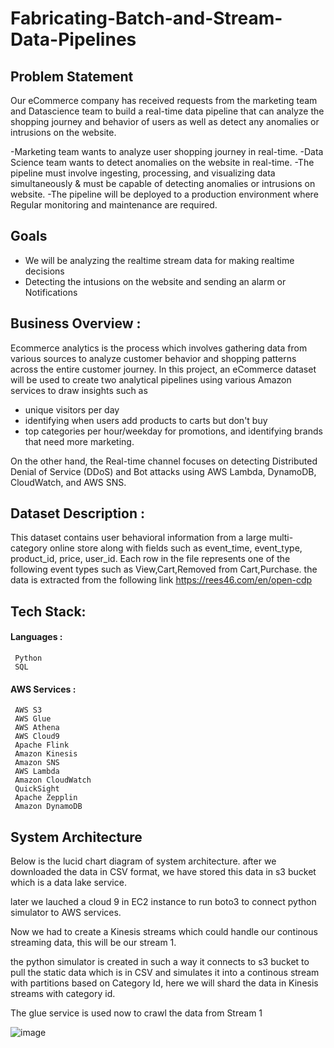 # Fabricating-Batch-and-Stream-Data-Pipelines

## Problem Statement

Our eCommerce company has received requests from the marketing team and Datascience team to build a real-time data pipeline that can analyze the shopping journey and behavior of users as well as detect any anomalies or intrusions on the website.

-Marketing team wants to analyze user shopping journey in real-time.
-Data Science team wants to detect anomalies on the website in real-time.
-The pipeline must involve ingesting, processing, and visualizing data simultaneously & must be capable of detecting anomalies or intrusions on website.
-The pipeline will be deployed to a production environment where Regular monitoring and maintenance are required.

## Goals

- We will be analyzing the realtime stream data for making realtime decisions
- Detecting the intusions on the website and sending an alarm or Notifications
## Business Overview :
Ecommerce analytics is the process which involves gathering data from various sources to analyze customer behavior and shopping patterns across the entire customer journey. In this project, an eCommerce dataset will be used to create two analytical pipelines using various Amazon services to draw insights such as 

- unique visitors per day 
- identifying when users add products to carts but don't buy 
- top categories per hour/weekday for promotions, and identifying brands that need more marketing. 

On the other hand, the Real-time channel focuses on detecting Distributed Denial of Service (DDoS) and Bot attacks using AWS Lambda, DynamoDB, CloudWatch, and AWS SNS.
     
## Dataset Description :

This dataset contains user behavioral information from a large multi-category online store along with fields such as event_time, event_type, product_id, price, user_id. Each row in the file represents one of the following event types such as View,Cart,Removed from Cart,Purchase. the data is extracted from the following link https://rees46.com/en/open-cdp

## Tech Stack:
#### Languages : 
     Python
     SQL
#### AWS Services :
     AWS S3
     AWS Glue
     AWS Athena
     AWS Cloud9
     Apache Flink
     Amazon Kinesis
     Amazon SNS
     AWS Lambda
     Amazon CloudWatch
     QuickSight
     Apache Zepplin
     Amazon DynamoDB
     
## System Architecture 

Below is the lucid chart diagram of system architecture. after we downloaded the data in CSV format, we have stored this data in s3 bucket which is a data lake service. 

later we lauched a cloud 9 in EC2 instance to run boto3 to connect python simulator to AWS services.

Now we had to create a Kinesis streams which could handle our continous streaming data, this will be our stream 1.

the python simulator is created in such a way it connects to s3 bucket to pull the static data which is in CSV and simulates it into a continous stream with partitions based on Category Id, here we will shard the data in Kinesis streams with category id.

The glue service is used now to crawl the data from Stream 1


  
![image](https://user-images.githubusercontent.com/83365184/222992271-4c3f3f06-fb32-4664-9968-b52d5ba93a34.png)

